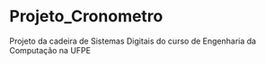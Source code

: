 # Projeto_Cronometro
Projeto da cadeira de Sistemas Digitais do curso de Engenharia da Computação na UFPE

